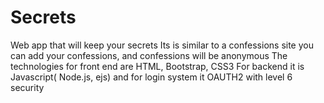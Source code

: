 # Secrets
Web app that will keep your secrets
Its is similar to a confessions site you can add your confessions,
and confessions will be anonymous
The technologies for front end are HTML, Bootstrap, CSS3 
For backend it is Javascript( Node.js, ejs)
and for login system it OAUTH2 with level 6 security
